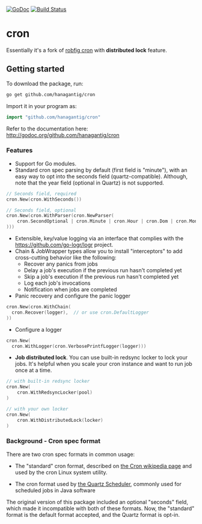[![GoDoc](http://godoc.org/github.com/hanagantig/cron?status.png)](http://godoc.org/github.com/hanagantig/cron)
[![Build Status](https://travis-ci.org/hanagantig/cron.svg?branch=main)](https://travis-ci.com/hanagantig/cron)

# cron

Essentially it's a fork of [robfig cron](https://github.com/robfig/cron) with **distributed lock** feature.

## Getting started
To download the package, run:
```bash
go get github.com/hanagantig/cron
```

Import it in your program as:
```go
import "github.com/hanagantig/cron"
```

Refer to the documentation here: http://godoc.org/github.com/hanagantig/cron

### Features
- Support for Go modules.
- Standard cron spec parsing by default (first field is "minute"), with an easy way to opt into the seconds field (quartz-compatible). Although, note that the year field (optional in Quartz) is not supported.
```go
// Seconds field, required
cron.New(cron.WithSeconds())

// Seconds field, optional
cron.New(cron.WithParser(cron.NewParser(
	cron.SecondOptional | cron.Minute | cron.Hour | cron.Dom | cron.Month | cron.Dow | cron.Descriptor,
)))
```
- Extensible, key/value logging via an interface that complies with the https://github.com/go-logr/logr project.
- Chain & JobWrapper types allow you to install "interceptors" to add cross-cutting behavior like the following:
  - Recover any panics from jobs
  - Delay a job's execution if the previous run hasn't completed yet
  - Skip a job's execution if the previous run hasn't completed yet
  - Log each job's invocations
  - Notification when jobs are completed
- Panic recovery and configure the panic logger
```go
cron.New(cron.WithChain(
  cron.Recover(logger),  // or use cron.DefaultLogger
))
```
- Configure a logger
```go
cron.New(
  cron.WithLogger(cron.VerbosePrintfLogger(logger)))
```
- **Job distributed lock**. You can use built-in redsync locker to lock your jobs. 
It's helpful when you scale your cron instance and want to run job once at a time.
```go
// with built-in redsync locker
cron.New(
    cron.WithRedsyncLocker(pool)
)

// with your own locker
cron.New(
    cron.WithDistributedLock(locker)
)
```

### Background - Cron spec format

There are two cron spec formats in common usage:

- The "standard" cron format, described on [the Cron wikipedia page] and used by
  the cron Linux system utility.

- The cron format used by [the Quartz Scheduler], commonly used for scheduled
  jobs in Java software

[the Cron wikipedia page]: https://en.wikipedia.org/wiki/Cron
[the Quartz Scheduler]: http://www.quartz-scheduler.org/documentation/quartz-2.3.0/tutorials/tutorial-lesson-06.html

The original version of this package included an optional "seconds" field, which
made it incompatible with both of these formats. Now, the "standard" format is
the default format accepted, and the Quartz format is opt-in.